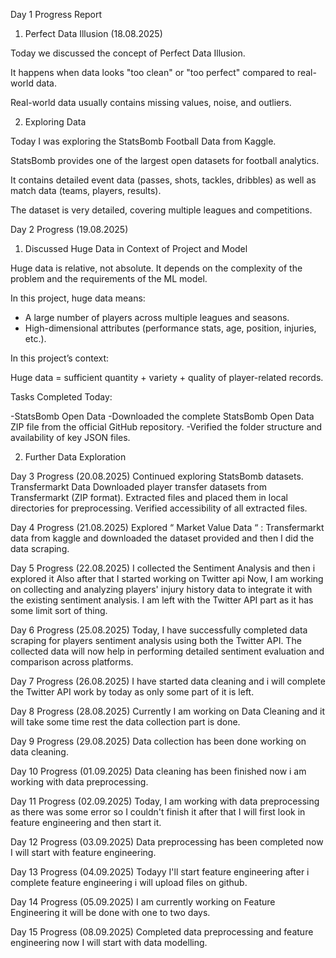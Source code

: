 Day 1 Progress Report
1. Perfect Data Illusion (18.08.2025)

Today we discussed the concept of Perfect Data Illusion.

It happens when data looks "too clean" or "too perfect" compared to real-world data.

Real-world data usually contains missing values, noise, and outliers.


2. Exploring Data

Today I was exploring the StatsBomb Football Data from Kaggle.

StatsBomb provides one of the largest open datasets for football analytics.

It contains detailed event data (passes, shots, tackles, dribbles) as well as match data (teams, players, results).

The dataset is very detailed, covering multiple leagues and competitions.


Day 2 Progress (19.08.2025)
1) Discussed Huge Data in Context of Project and Model

Huge data is relative, not absolute. It depends on the complexity of the problem and the requirements of the ML model.

In this project, huge data means:

* A large number of players across multiple leagues and seasons.
* High-dimensional attributes (performance stats, age, position, injuries, etc.).

In this project’s context:

Huge data = sufficient quantity + variety + quality of player-related records.

Tasks Completed Today:

-StatsBomb Open Data
-Downloaded the complete StatsBomb Open Data ZIP file from the official GitHub repository.
-Verified the folder structure and availability of key JSON files.

2) Further Data Exploration


Day 3 Progress (20.08.2025)
Continued exploring StatsBomb datasets.
 Transfermarkt Data
	Downloaded player transfer datasets from Transfermarkt (ZIP format).
	Extracted files and placed them in local directories for preprocessing.
	Verified accessibility of all extracted files.


Day 4 Progress (21.08.2025)
Explored “ Market Value Data “ : Transfermarkt data from kaggle and downloaded the dataset provided and then I did the data scraping.


Day 5 Progress (22.08.2025)
I collected the Sentiment Analysis and then i explored it 
Also after that I started working on Twitter api
Now, I am working on collecting and analyzing players' injury history data to integrate it with the existing sentiment analysis.
I am left with the Twitter API part as it has some limit sort of thing.


Day 6 Progress (25.08.2025)
Today, I have successfully completed data scraping for players sentiment analysis using both the Twitter API. The collected data will now help in performing detailed sentiment evaluation and comparison across platforms.


Day 7 Progress (26.08.2025)
I have started data cleaning and i will complete the Twitter API work by today as only some part of it is left.


Day 8 Progress (28.08.2025)
Currently I am working on Data Cleaning and it will take some time rest the data collection part is done.


Day 9 Progress (29.08.2025)
Data collection has been done working on data cleaning.


Day 10 Progress (01.09.2025)
Data cleaning has been finished now i am working with data preprocessing.


Day 11 Progress (02.09.2025)
Today, I am working with data preprocessing as there was some error so I couldn't finish it after that I will first look in feature engineering and then start it.


Day 12 Progress (03.09.2025)
Data preprocessing has been completed now I will start with feature engineering.


Day 13 Progress (04.09.2025)
Todayy I'll start feature engineering after i complete feature engineering i will upload files on github.


Day 14 Progress (05.09.2025)
I am currently working on Feature Engineering it will be done with one to two days.


Day 15 Progress (08.09.2025)
Completed data preprocessing and feature engineering now I will start with data modelling.
